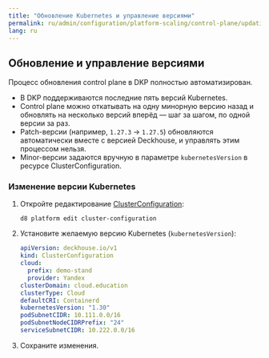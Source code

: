 ```yaml
---
title: "Обновление Kubernetes и управление версиями"
permalink: ru/admin/configuration/platform-scaling/control-plane/updating-and-versioning.html
lang: ru
---
```


## Обновление и управление версиями

Процесс обновления control plane в DKP полностью автоматизирован.

- В DKP поддерживаются последние пять версий Kubernetes.
- Control plane можно откатывать на одну минорную версию назад и обновлять на несколько версий вперёд — шаг за шагом, по одной версии за раз.
- Patch-версии (например, `1.27.3` → `1.27.5`) обновляются автоматически вместе с версией Deckhouse, и управлять этим процессом нельзя.
- Minor-версии задаются вручную в параметре `kubernetesVersion` в ресурсе ClusterConfiguration.

### Изменение версии Kubernetes

1. Откройте редактирование [ClusterConfiguration](/reference/api/cr.html#clusterconfiguration):

   ```shell
   d8 platform edit cluster-configuration
   ```

1. Установите желаемую версию Kubernetes (`kubernetesVersion`):

   ```yaml
   apiVersion: deckhouse.io/v1
   kind: ClusterConfiguration
   cloud:
     prefix: demo-stand
     provider: Yandex
   clusterDomain: cloud.education
   clusterType: Cloud
   defaultCRI: Containerd
   kubernetesVersion: "1.30"
   podSubnetCIDR: 10.111.0.0/16
   podSubnetNodeCIDRPrefix: "24"
   serviceSubnetCIDR: 10.222.0.0/16
   ```

1. Сохраните изменения.
